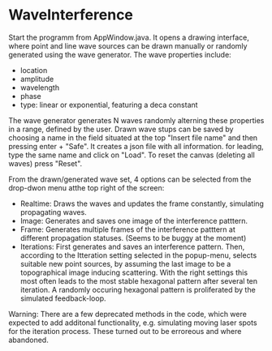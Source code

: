 # WaveInterference

Start the programm from AppWindow.java. It opens a drawing interface, where point and line wave sources can be drawn manually or randomly generated using the wave generator. 
The wave properties include: 
  - location
  - amplitude
  - wavelength
  - phase
  - type: linear or exponential, featuring a deca constant
 
The wave generator generates N waves randomly alterning these properties in a range, defined by the user.
Drawn wave stups can be saved by choosing a name in the field situated at the top "Insert file name" and then pressing enter + "Safe". It creates a json file with all information.
for leading, type the same name and click on "Load". To reset the canvas (deleting all waves) press "Reset".

From the drawn/generated wave set, 4 options can be selected from the drop-dwon menu atthe top right of the screen:
- Realtime: 
  Draws the waves and updates the frame constantly, simulating propagating waves.
- Image:
  Generates and saves one image of the interference patttern.
- Frame:
  Generates multiple frames of the interference patttern at different propagation statuses. (Seems to be buggy at the moment)
 - Iterations:
 First generates and saves an interference pattern. Then, according to the Itteration setting selected in the popup-menu, selects suitable new point sources,
 by assuming the last image to be a topographical image inducing scattering. With the right settings this most often leads to the most stable hexagonal pattern
 after several ten iteration. A randomly occuring hexagonal pattern is proliferated by the simulated feedback-loop.


Warning: There are a few deprecated methods in the code, which were expected to add additonal functionality, e.g. simulating moving laser spots for the iteration process. These turned out to be erroreous and where abandoned.
